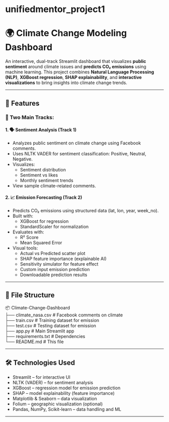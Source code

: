 # unifiedmentor_project1

# 🌍 Climate Change Modeling Dashboard

An interactive, dual-track Streamlit dashboard that visualizes **public sentiment** around climate issues and **predicts CO₂ emissions** using machine learning. This project combines **Natural Language Processing (NLP)**, **XGBoost regression**, **SHAP explainability**, and **interactive visualizations** to bring insights into climate change trends.

---

## 🚀 Features

### 📌 Two Main Tracks:
#### 1. 🗣️ Sentiment Analysis (Track 1)
- Analyzes public sentiment on climate change using Facebook comments.
- Uses NLTK VADER for sentiment classification: Positive, Neutral, Negative.
- Visualizes:
  - Sentiment distribution
  - Sentiment vs likes
  - Monthly sentiment trends
- View sample climate-related comments.

#### 2. 📈 Emission Forecasting (Track 2)
- Predicts CO₂ emissions using structured data (lat, lon, year, week_no).
- Built with:
  - XGBoost for regression
  - StandardScaler for normalization
- Evaluates with:
  - R² Score
  - Mean Squared Error
- Visual tools:
  - Actual vs Predicted scatter plot
  - SHAP feature importance (explainable AI)
  - Sensitivity simulator for feature effect
  - Custom input emission prediction
  - Downloadable prediction results

---

## 📁 File Structure

📦 Climate-Change-Dashboard  
├── climate_nasa.csv               # Facebook comments on climate  
├── train.csv                      # Training dataset for emission  
├── test.csv                       # Testing dataset for emission  
├── app.py                         # Main Streamlit app  
├── requirements.txt               # Dependencies  
└── README.md                      # This file  

---

## 🛠️ Technologies Used

- Streamlit – for interactive UI
- NLTK (VADER) – for sentiment analysis
- XGBoost – regression model for emission prediction
- SHAP – model explainability (feature importance)
- Matplotlib & Seaborn – data visualization
- Folium – geographic visualization (optional)
- Pandas, NumPy, Scikit-learn – data handling and ML

---

